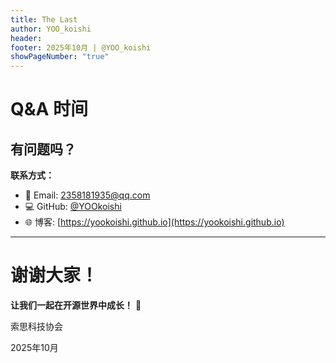 ```yaml
---
title: The Last
author: YOO_koishi
header: 
footer: 2025年10月 | @YOO_koishi
showPageNumber: "true"
---
```




# Q&A 时间

## 有问题吗？

**联系方式：**

- 📧 Email: 2358181935@qq.com
- 💻 GitHub: [@YOOkoishi](https://github.com/YOOkoishi)
- 🌐 博客: [https://yookoishi.github.io](https://yookoishi.github.io)

---

# 谢谢大家！

**让我们一起在开源世界中成长！** 🚀

索思科技协会

2025年10月
